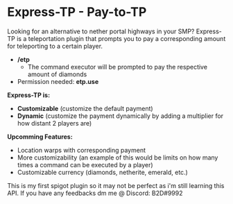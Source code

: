 # Express-TP - Pay-to-TP #

Looking for an alternative to nether portal highways in your SMP? Express-TP is a teleportation plugin that prompts you to pay a corresponding amount for teleporting to a certain player.

- **/etp <player to teleport to>**
  - The command executor will be prompted to pay the respective amount of diamonds
- Permission needed: **etp.use**

**Express-TP is:**
- **Customizable** (customize the default payment)
- **Dynamic** (customize the payment dynamically by adding a multiplier for how distant 2 players are)


**Upcomming Features:**
- Location warps with corresponding payment
- More customizability (an example of this would be limits on how many times a command can be executed by a player)
- Customizable currency (diamonds, netherite, emerald, etc.)

This is my first spigot plugin so it may not be perfect as i'm still learning this API. If you have any feedbacks dm me @ Discord: B2D#9992

